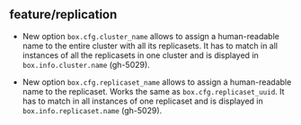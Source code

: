 ## feature/replication

* New option `box.cfg.cluster_name` allows to assign a human-readable name to
  the entire cluster with all its replicasets. It has to match in all instances
  of all the replicasets in one cluster and is displayed in
  `box.info.cluster.name` (gh-5029).

* New option `box.cfg.replicaset_name` allows to assign a human-readable name to
  the replicaset. Works the same as `box.cfg.replicaset_uuid`. It has to match
  in all instances of one replicaset and is displayed in
  `box.info.replicaset.name` (gh-5029).
